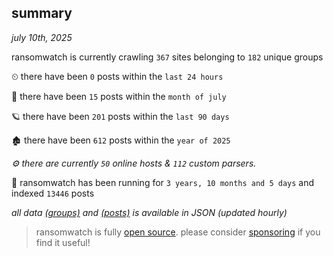 
## summary
_july 10th, 2025_

ransomwatch is currently crawling `367` sites belonging to `182` unique groups

⏲ there have been `0` posts within the `last 24 hours`

🦈 there have been `15` posts within the `month of july`

🪐 there have been `201` posts within the `last 90 days`

🏚 there have been `612` posts within the `year of 2025`

_⚙️ there are currently `50` online hosts & `112` custom parsers._

🦕 ransomwatch has been running for `3 years, 10 months and 5 days` and indexed `13446` posts

_all data  [(groups)](http://https://dataleak.hopeless99.top//groups) and [(posts)](http://https://dataleak.hopeless99.top//posts) is available in JSON (updated hourly)_

> ransomwatch is fully [open source](https://github.com/joshhighet/ransomwatch#ransomwatch--). please consider [sponsoring](https://github.com/sponsors/joshhighet) if you find it useful!
